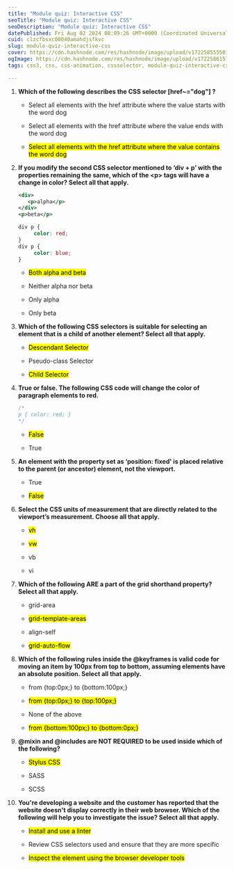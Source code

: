 ```yaml
---
title: "Module quiz: Interactive CSS"
seoTitle: "Module quiz: Interactive CSS"
seoDescription: "Module quiz: Interactive CSS"
datePublished: Fri Aug 02 2024 08:09:26 GMT+0000 (Coordinated Universal Time)
cuid: clzcfbsxc00040amahdjsfkvc
slug: module-quiz-interactive-css
cover: https://cdn.hashnode.com/res/hashnode/image/upload/v1722585555014/579c1ff1-7b6f-4ce4-9f6a-0d2e0ee81ab6.png
ogImage: https://cdn.hashnode.com/res/hashnode/image/upload/v1722586157882/1a58c9e7-5f7b-45b0-ae57-9b19c493c9f6.png
tags: css3, css, css-animation, cssselector, module-quiz-interactive-css, interactive-css

---
```


1. **Which of the following describes the CSS selector \[href~="dog"\] ?**
    
    * Select all elements with the href attribute where the value starts with the word dog
        
    * Select all elements with the href attribute where the value ends with the word dog
        
    * <mark>Select all elements with the href attribute where the value contains the word dog</mark>
        
2. **If you modify the second CSS selector mentioned to ‘div + p’ with the properties remaining the same, which of the &lt;p&gt; tags will have a change in color? Select all that apply.**
    
    ```xml
    <div>
       <p>alpha</p>
    </div>
    <p>beta</p>
    ```
    
    ```css
    div p {
         color: red;
    }
    div p {
         color: blue;
    }
    ```
    
    * <mark>Both alpha and beta</mark>
        
    * Neither alpha nor beta
        
    * Only alpha
        
    * Only beta
        
3. **Which of the following CSS selectors is suitable for selecting an element that is a child of another element? Select all that apply.**
    
    * <mark>Descendant Selector</mark>
        
    * Pseudo-class Selector
        
    * <mark>Child Selector</mark>
        
4. **True or false. The following CSS code will change the color of paragraph elements to red.**
    
    ```css
    /*
    p { color: red; }
    */
    ```
    
    * <mark>False</mark>
        
    * True
        
5. **An element with the property set as ‘position: fixed' is placed relative to the parent (or ancestor) element, not the viewport.**
    
    * True
        
    * <mark>False</mark>
        
6. **Select the CSS units of measurement that are directly related to the viewport’s measurement. Choose all that apply.**
    
    * <mark>vh</mark>
        
    * <mark>vw</mark>
        
    * vb
        
    * vi
        
7. **Which of the following ARE a part of the grid shorthand property? Select all that apply.**
    
    * grid-area
        
    * <mark>grid-template-areas</mark>
        
    * align-self
        
    * <mark>grid-auto-flow</mark>
        
8. **Which of the following rules inside the @keyframes is valid code for moving an item by 100px from top to bottom, assuming elements have an absolute position. Select all that apply.**
    
    * from {top:0px;} to {bottom:100px;}
        
    * <mark>from {top:0px;} to {top:100px;}</mark>
        
    * None of the above
        
    * <mark>from {bottom:100px;} to {bottom:0px;}</mark>
        
9. **@mixin and @includes are NOT REQUIRED to be used inside which of the following?**
    
    * <mark>Stylus CSS</mark>
        
    * SASS
        
    * SCSS
        
10. **You're developing a website and the customer has reported that the website doesn't display correctly in their web browser. Which of the following will help you to investigate the issue? Select all that apply.**
    
    * <mark>Install and use a linter</mark>
        
    * Review CSS selectors used and ensure that they are more specific
        
    * <mark>Inspect the element using the browser developer tools</mark>